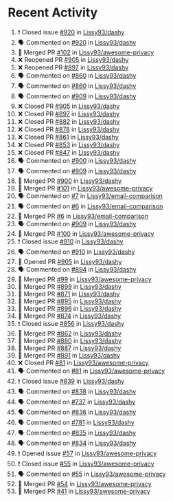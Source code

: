 # Recent Activity

<!--START_SECTION:activity-->
1. ❗️ Closed issue [#920](https://github.com/Lissy93/dashy/issues/920) in [Lissy93/dashy](https://github.com/Lissy93/dashy)
2. 🗣 Commented on [#920](https://github.com/Lissy93/dashy/issues/920) in [Lissy93/dashy](https://github.com/Lissy93/dashy)
3. 🎉 Merged PR [#102](https://github.com/Lissy93/awesome-privacy/pull/102) in [Lissy93/awesome-privacy](https://github.com/Lissy93/awesome-privacy)
4. ❌ Reopened PR [#905](https://github.com/Lissy93/dashy/pull/905) in [Lissy93/dashy](https://github.com/Lissy93/dashy)
5. ❌ Reopened PR [#897](https://github.com/Lissy93/dashy/pull/897) in [Lissy93/dashy](https://github.com/Lissy93/dashy)
6. 🗣 Commented on [#860](https://github.com/Lissy93/dashy/issues/860) in [Lissy93/dashy](https://github.com/Lissy93/dashy)
7. 🗣 Commented on [#860](https://github.com/Lissy93/dashy/issues/860) in [Lissy93/dashy](https://github.com/Lissy93/dashy)
8. 🗣 Commented on [#909](https://github.com/Lissy93/dashy/issues/909) in [Lissy93/dashy](https://github.com/Lissy93/dashy)
9. ❌ Closed PR [#905](https://github.com/Lissy93/dashy/pull/905) in [Lissy93/dashy](https://github.com/Lissy93/dashy)
10. ❌ Closed PR [#897](https://github.com/Lissy93/dashy/pull/897) in [Lissy93/dashy](https://github.com/Lissy93/dashy)
11. ❌ Closed PR [#882](https://github.com/Lissy93/dashy/pull/882) in [Lissy93/dashy](https://github.com/Lissy93/dashy)
12. ❌ Closed PR [#878](https://github.com/Lissy93/dashy/pull/878) in [Lissy93/dashy](https://github.com/Lissy93/dashy)
13. ❌ Closed PR [#861](https://github.com/Lissy93/dashy/pull/861) in [Lissy93/dashy](https://github.com/Lissy93/dashy)
14. ❌ Closed PR [#853](https://github.com/Lissy93/dashy/pull/853) in [Lissy93/dashy](https://github.com/Lissy93/dashy)
15. ❌ Closed PR [#847](https://github.com/Lissy93/dashy/pull/847) in [Lissy93/dashy](https://github.com/Lissy93/dashy)
16. 🗣 Commented on [#900](https://github.com/Lissy93/dashy/issues/900) in [Lissy93/dashy](https://github.com/Lissy93/dashy)
17. 🗣 Commented on [#909](https://github.com/Lissy93/dashy/issues/909) in [Lissy93/dashy](https://github.com/Lissy93/dashy)
18. 🎉 Merged PR [#900](https://github.com/Lissy93/dashy/pull/900) in [Lissy93/dashy](https://github.com/Lissy93/dashy)
19. 🎉 Merged PR [#101](https://github.com/Lissy93/awesome-privacy/pull/101) in [Lissy93/awesome-privacy](https://github.com/Lissy93/awesome-privacy)
20. 🗣 Commented on [#7](https://github.com/Lissy93/email-comparison/issues/7) in [Lissy93/email-comparison](https://github.com/Lissy93/email-comparison)
21. 🗣 Commented on [#6](https://github.com/Lissy93/email-comparison/issues/6) in [Lissy93/email-comparison](https://github.com/Lissy93/email-comparison)
22. 🎉 Merged PR [#6](https://github.com/Lissy93/email-comparison/pull/6) in [Lissy93/email-comparison](https://github.com/Lissy93/email-comparison)
23. 🗣 Commented on [#909](https://github.com/Lissy93/dashy/issues/909) in [Lissy93/dashy](https://github.com/Lissy93/dashy)
24. 🎉 Merged PR [#100](https://github.com/Lissy93/awesome-privacy/pull/100) in [Lissy93/awesome-privacy](https://github.com/Lissy93/awesome-privacy)
25. ❗️ Closed issue [#910](https://github.com/Lissy93/dashy/issues/910) in [Lissy93/dashy](https://github.com/Lissy93/dashy)
26. 🗣 Commented on [#910](https://github.com/Lissy93/dashy/issues/910) in [Lissy93/dashy](https://github.com/Lissy93/dashy)
27. 💪 Opened PR [#905](https://github.com/Lissy93/dashy/pull/905) in [Lissy93/dashy](https://github.com/Lissy93/dashy)
28. 🗣 Commented on [#894](https://github.com/Lissy93/dashy/issues/894) in [Lissy93/dashy](https://github.com/Lissy93/dashy)
29. 🎉 Merged PR [#99](https://github.com/Lissy93/awesome-privacy/pull/99) in [Lissy93/awesome-privacy](https://github.com/Lissy93/awesome-privacy)
30. 🎉 Merged PR [#899](https://github.com/Lissy93/dashy/pull/899) in [Lissy93/dashy](https://github.com/Lissy93/dashy)
31. 🎉 Merged PR [#871](https://github.com/Lissy93/dashy/pull/871) in [Lissy93/dashy](https://github.com/Lissy93/dashy)
32. 🎉 Merged PR [#895](https://github.com/Lissy93/dashy/pull/895) in [Lissy93/dashy](https://github.com/Lissy93/dashy)
33. 🎉 Merged PR [#896](https://github.com/Lissy93/dashy/pull/896) in [Lissy93/dashy](https://github.com/Lissy93/dashy)
34. 🎉 Merged PR [#874](https://github.com/Lissy93/dashy/pull/874) in [Lissy93/dashy](https://github.com/Lissy93/dashy)
35. ❗️ Closed issue [#856](https://github.com/Lissy93/dashy/issues/856) in [Lissy93/dashy](https://github.com/Lissy93/dashy)
36. 🎉 Merged PR [#862](https://github.com/Lissy93/dashy/pull/862) in [Lissy93/dashy](https://github.com/Lissy93/dashy)
37. 🎉 Merged PR [#880](https://github.com/Lissy93/dashy/pull/880) in [Lissy93/dashy](https://github.com/Lissy93/dashy)
38. 🎉 Merged PR [#887](https://github.com/Lissy93/dashy/pull/887) in [Lissy93/dashy](https://github.com/Lissy93/dashy)
39. 🎉 Merged PR [#891](https://github.com/Lissy93/dashy/pull/891) in [Lissy93/dashy](https://github.com/Lissy93/dashy)
40. ❌ Closed PR [#81](https://github.com/Lissy93/awesome-privacy/pull/81) in [Lissy93/awesome-privacy](https://github.com/Lissy93/awesome-privacy)
41. 🗣 Commented on [#81](https://github.com/Lissy93/awesome-privacy/issues/81) in [Lissy93/awesome-privacy](https://github.com/Lissy93/awesome-privacy)
42. ❗️ Closed issue [#839](https://github.com/Lissy93/dashy/issues/839) in [Lissy93/dashy](https://github.com/Lissy93/dashy)
43. 🗣 Commented on [#838](https://github.com/Lissy93/dashy/issues/838) in [Lissy93/dashy](https://github.com/Lissy93/dashy)
44. 🗣 Commented on [#737](https://github.com/Lissy93/dashy/issues/737) in [Lissy93/dashy](https://github.com/Lissy93/dashy)
45. 🗣 Commented on [#836](https://github.com/Lissy93/dashy/issues/836) in [Lissy93/dashy](https://github.com/Lissy93/dashy)
46. 🗣 Commented on [#781](https://github.com/Lissy93/dashy/issues/781) in [Lissy93/dashy](https://github.com/Lissy93/dashy)
47. 🗣 Commented on [#835](https://github.com/Lissy93/dashy/issues/835) in [Lissy93/dashy](https://github.com/Lissy93/dashy)
48. 🗣 Commented on [#834](https://github.com/Lissy93/dashy/issues/834) in [Lissy93/dashy](https://github.com/Lissy93/dashy)
49. ❗️ Opened issue [#57](https://github.com/Lissy93/awesome-privacy/issues/57) in [Lissy93/awesome-privacy](https://github.com/Lissy93/awesome-privacy)
50. ❗️ Closed issue [#55](https://github.com/Lissy93/awesome-privacy/issues/55) in [Lissy93/awesome-privacy](https://github.com/Lissy93/awesome-privacy)
51. 🗣 Commented on [#55](https://github.com/Lissy93/awesome-privacy/issues/55) in [Lissy93/awesome-privacy](https://github.com/Lissy93/awesome-privacy)
52. 🎉 Merged PR [#54](https://github.com/Lissy93/awesome-privacy/pull/54) in [Lissy93/awesome-privacy](https://github.com/Lissy93/awesome-privacy)
53. 🎉 Merged PR [#41](https://github.com/Lissy93/awesome-privacy/pull/41) in [Lissy93/awesome-privacy](https://github.com/Lissy93/awesome-privacy)
<!--END_SECTION:activity-->
